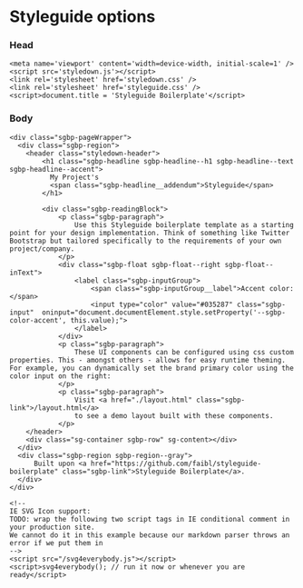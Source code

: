 # Styleguide options

### Head

    <meta name='viewport' content='width=device-width, initial-scale=1' />
    <script src='styledown.js'></script>
    <link rel='stylesheet' href='styledown.css' />
    <link rel='stylesheet' href='styleguide.css' />
    <script>document.title = 'Styleguide Boilerplate'</script>

### Body

    <div class="sgbp-pageWrapper">
      <div class="sgbp-region">
        <header class="styledown-header">
            <h1 class="sgbp-headline sgbp-headline--h1 sgbp-headline--text sgbp-headline--accent">
              My Project's
              <span class="sgbp-headline__addendum">Styleguide</span>
            </h1>
            
            <div class="sgbp-readingBlock">
                <p class="sgbp-paragraph">
                    Use this Styleguide boilerplate template as a starting point for your design implementation. Think of something like Twitter Bootstrap but tailored specifically to the requirements of your own project/company.
                </p>
                <div class="sgbp-float sgbp-float--right sgbp-float--inText">
                    <label class="sgbp-inputGroup">
                        <span class="sgbp-inputGroup__label">Accent color:</span>
                        <input type="color" value="#035287" class="sgbp-input"  oninput="document.documentElement.style.setProperty('--sgbp-color-accent', this.value);">
                    </label>
                </div>
                <p class="sgbp-paragraph">
                    These UI components can be configured using css custom properties. This - amongst others - allows for easy runtime theming. For example, you can dynamically set the brand primary color using the color input on the right:
                </p>
                <p class="sgbp-paragraph">
                    Visit <a href="./layout.html" class="sgbp-link">/layout.html</a>
                    to see a demo layout built with these components.
                </p>
        </header>
        <div class="sg-container sgbp-row" sg-content></div>
      </div>
      <div class="sgbp-region sgbp-region--gray">
          Built upon <a href="https://github.com/faibl/styleguide-boilerplate" class="sgbp-link">Styleguide Boilerplate</a>.
      </div>
    </div>

    <!--
    IE SVG Icon support:
    TODO: wrap the following two script tags in IE conditional comment in your production site.
    We cannot do it in this example because our markdown parser throws an error if we put them in
    -->
    <script src="/svg4everybody.js"></script>
    <script>svg4everybody(); // run it now or whenever you are ready</script>
